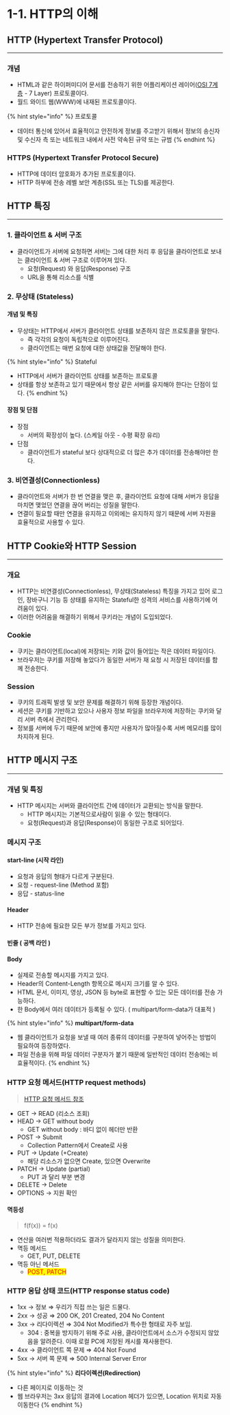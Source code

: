 # 1-1. HTTP의 이해

## HTTP (Hypertext Transfer Protocol)

***

### 개념

* HTML과 같은 하이퍼미디어 문서를 전송하기 위한 어플리케이션 레이어([OSI 7계층](https://ko.wikipedia.org/wiki/OSI\_%EB%AA%A8%ED%98%95) - 7 Layer) 프로토콜이다.
* 월드 와이드 웹(WWW)에 내재된 프로토콜이다.

{% hint style="info" %}
프로토콜

* 데이터 통신에 있어서 효율적이고 안전하게 정보를 주고받기 위해서 정보의 송신자 및 수신자 측 또는 네트워크 내에서 사전 약속된 규약 또는 규범
{% endhint %}

### HTTPS (Hypertext Transfer Protocol Secure)

* HTTP에 데이터 암호화가 추가된 프로토콜이다.
* HTTP 하부에 전송 레벨 보안 계층(SSL 또는 TLS)를 제공한다.

## HTTP 특징

***

### 1. 클라이언트 & 서버 구조

* 클라이언트가 서버에 요청하면 서버는 그에 대한 처리 후 응답을 클라이언트로 보내는 클라이언트 & 서버 구조로 이루어져 있다.
  * 요청(Request) 와 응답(Response) 구조
  * URL을  통해 리소스를 식별

### 2. 무상태 (Stateless)

#### 개념 및 특징

* 무상태는  HTTP에서 서버가 클라이언트 상태를 보존하지 않은 프로토콜을 말한다.
  * 즉 각각의 요청이 독립적으로 이루어진다.
  * 클라이언트는 매번 요청에 대한 상태값을 전달해야 한다.

{% hint style="info" %}
Stateful

* HTTP에서 서버가 클라이언트 상태를 보존하는 프로토콜
* 상태를 항상 보존하고 있기 때문에서 항상 같은 서버를 유지해야 한다는 단점이 있다.
{% endhint %}

#### 장점 및 단점

* 장점
  * 서버의 확장성이 높다. (스케일 아웃 - 수평 확장 유리)
* 단점
  * 클라이언트가 stateful 보다 상대적으로 더 많은 추가 데이터를 전송해야만 한다.

### 3. 비연결성(Connectionless)

* 클라이언트와 서버가 한 번 연결을 맺은 후, 클라이언트 요청에 대해 서버가 응답을 마치면 맺었던 연결을 끊어 버리는 성질을 말한다.
* 연결이 필요할 때만 연결을 유지하고 이외에는 유지하지 않기 때문에 서버 자원을 효율적으로 사용할 수 있다.

## HTTP Cookie와 HTTP Session

***

### 개요

* HTTP는 비연결성(Connectionless), 무상태(Stateless) 특징을 가지고 있어 로그인, 장바구니 기능 등 상태를 유지하는 Stateful한 성격의 서비스를 사용하기에 어려움이 있다.
* 이러한 어려움을 해결하기 위해서 쿠키라는 개념이 도입되었다.

### Cookie

* 쿠키는 클라이언트(local)에 저장되는 키와 값이 들어있는 작은 데이터 파일이다.
* 브라우저는 쿠키를 저장해 놓았다가 동일한 서버가 재 요청 시 저장된 데이터를 함께 전송한다.

### Session

* 쿠키의 트래픽 발생 및 보안 문제를 해결하기 위해 등장한 개념이다.
* 세션은 쿠키를 기반하고 있으나 사용자 정보 파일을 브라우저에 저장하는 쿠키와 달리 서버 측에서 관리한다.
* 정보를 서버에 두기 때문에 보안에 좋지만 사용자가 많아질수록 서버 메모리를 많이 차지하게 된다.

## HTTP 메시지 구조

***

### 개념 및 특징

* HTTP 메시지는 서버와 클라이언트 간에 데이터가 교환되는 방식을 말한다.
  * HTTP 메시지는 기본적으로사람이 읽을 수 있는 형태이다.
  * 요청(Request)과 응답(Response)이 동일한 구조로 되어있다.

### 메시지 구조&#x20;

#### start-line (시작 라인)

* 요청과 응답의 형태가 다르게 구분된다.
* 요청 - request-line (Method 포함)
* 응답 - status-line

#### Header&#x20;

* HTTP 전송에 필요한 모든 부가 정보를 가지고 있다.

#### 빈줄 ( 공백 라인 )

#### Body

* 실제로 전송할 메시지를 가지고 있다.
* Header의 Content-Length 항목으로 메시지 크기를 알 수 있다.
* HTML 문서, 이미지, 영상, JSON 등 byte로 표현할 수 있는 모든 데이터를 전송 가능하다.
* 한 Body에서 여러 데이터가 등록될 수 있다. ( multipart/form-data가 대표적 )

{% hint style="info" %}
**multipart/form-data**

* 웹 클라이언트가 요청을 보낼 때 여러 종류의 데이터를 구분하여 넣어주는 방법이 필요하여 등장하였다.
* 파일 전송을 위해 파일 데이터 구분자가 붙기 때문에 일반적인 데이터 전송에는 비효율적이다.
{% endhint %}

### HTTP 요청 메서드(HTTP request methods)

> [HTTP 요청 메서드 참조](https://developer.mozilla.org/ko/docs/Web/HTTP/Methods)

* GET -> READ (리소스 조회)
* HEAD → GET without body&#x20;
  * GET without body : 바디 없이 헤더만 반환
* POST -> Submit&#x20;
  * Collection Pattern에서 Create로 사용
* PUT -> Update (+Create)&#x20;
  * 해당 리소스가 없으면 Create, 있으면 Overwrite
* PATCH ->  Update (partial)&#x20;
  * PUT 과 달리 부분 변경&#x20;
* DELETE → Delete
* OPTIONS → 지원 확인

#### 멱등성

> f(f(x)) = f(x)

* 연산을 여러번 적용하더라도 결과가 달라지지 않는 성질을 의미한다.
* 멱등 메서드
  * GET, PUT, DELETE
* 멱등 아닌 메서드
  * <mark style="color:red;">POST, PATCH</mark>

### HTTP 응답 상태 코드(HTTP response status code)

* 1xx → 정보 ⇒ 우리가 직접 쓰는 일은 드물다.
* 2xx → 성공 ⇒ 200 OK, 201 Created, 204 No Content
* 3xx → 리다이렉션 ⇒ 304 Not Modified가 특수한 형태로 자주 보임.
  * 304  : 중복을 방지하기 위해 주로 사용, 클라이언트에서 소스가 수정되지 않았음을 알려준다. 이때 로컬 PC에 저장된 캐시를 재사용한다.
* 4xx → 클라이언트 쪽 문제 ⇒ 404 Not Found
* 5xx → 서버 쪽 문제 ⇒ 500 Internal Server Error

{% hint style="info" %}
**리다이렉션(Redirection)**

* 다른 페이지로 이동하는 것
* 웹 브라우저는 3xx 응답의 결과에 Location 헤더가 있으면, Location 위치로 자동 이동한다
{% endhint %}
